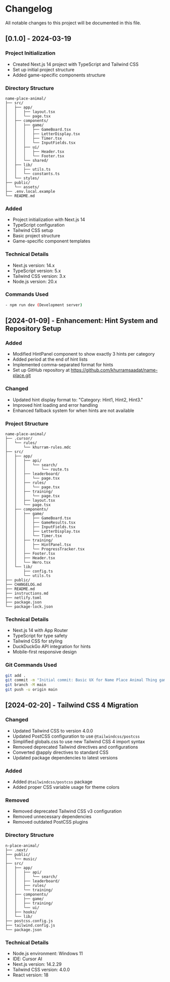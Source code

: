 # Changelog

All notable changes to this project will be documented in this file.

## [0.1.0] - 2024-03-19

### Project Initialization
- Created Next.js 14 project with TypeScript and Tailwind CSS
- Set up initial project structure
- Added game-specific components structure

### Directory Structure
```
name-place-animal/
├── src/
│   ├── app/
│   │   ├── layout.tsx
│   │   └── page.tsx
│   ├── components/
│   │   ├── game/
│   │   │   ├── GameBoard.tsx
│   │   │   ├── LetterDisplay.tsx
│   │   │   ├── Timer.tsx
│   │   │   └── InputFields.tsx
│   │   ├── ui/
│   │   │   ├── Header.tsx
│   │   │   └── Footer.tsx
│   │   └── shared/
│   ├── lib/
│   │   ├── utils.ts
│   │   └── constants.ts
│   └── styles/
├── public/
│   └── assets/
├── .env.local.example
└── README.md
```

### Added
- Project initialization with Next.js 14
- TypeScript configuration
- Tailwind CSS setup
- Basic project structure
- Game-specific component templates

### Technical Details
- Next.js version: 14.x
- TypeScript version: 5.x
- Tailwind CSS version: 3.x
- Node.js version: 20.x

### Commands Used
```bash
- npm run dev (Development server)
```

## [2024-01-09] - Enhancement: Hint System and Repository Setup

### Added
- Modified HintPanel component to show exactly 3 hints per category
- Added period at the end of hint lists
- Implemented comma-separated format for hints
- Set up GitHub repository at https://github.com/khurramsaadat/name-place.git

### Changed
- Updated hint display format to: "Category: Hint1, Hint2, Hint3."
- Improved hint loading and error handling
- Enhanced fallback system for when hints are not available

### Project Structure
```
name-place-animal/
├── .cursor/
│   └── rules/
│       └── khurram-rules.mdc
├── src/
│   ├── app/
│   │   ├── api/
│   │   │   └── search/
│   │   │       └── route.ts
│   │   ├── leaderboard/
│   │   │   └── page.tsx
│   │   ├── rules/
│   │   │   └── page.tsx
│   │   ├── training/
│   │   │   └── page.tsx
│   │   ├── layout.tsx
│   │   └── page.tsx
│   ├── components/
│   │   ├── game/
│   │   │   ├── GameBoard.tsx
│   │   │   ├── GameResults.tsx
│   │   │   ├── InputFields.tsx
│   │   │   ├── LetterDisplay.tsx
│   │   │   └── Timer.tsx
│   │   ├── training/
│   │   │   ├── HintPanel.tsx
│   │   │   └── ProgressTracker.tsx
│   │   ├── Footer.tsx
│   │   ├── Header.tsx
│   │   └── Hero.tsx
│   └── lib/
│       ├── config.ts
│       └── utils.ts
├── public/
├── CHANGELOG.md
├── README.md
├── instructions.md
├── netlify.toml
├── package.json
└── package-lock.json
```

### Technical Details
- Next.js 14 with App Router
- TypeScript for type safety
- Tailwind CSS for styling
- DuckDuckGo API integration for hints
- Mobile-first responsive design

### Git Commands Used
```bash
git add .
git commit -m "Initial commit: Basic UX for Name Place Animal Thing game"
git branch -M main
git push -u origin main
```

## [2024-02-20] - Tailwind CSS 4 Migration

### Changed
- Updated Tailwind CSS to version 4.0.0
- Updated PostCSS configuration to use `@tailwindcss/postcss`
- Simplified globals.css to use new Tailwind CSS 4 import syntax
- Removed deprecated Tailwind directives and configurations
- Converted @apply directives to standard CSS
- Updated package dependencies to latest versions

### Added
- Added `@tailwindcss/postcss` package
- Added proper CSS variable usage for theme colors

### Removed
- Removed deprecated Tailwind CSS v3 configuration
- Removed unnecessary dependencies
- Removed outdated PostCSS plugins

### Directory Structure
```
n-place-animal/
├── .next/
├── public/
│   └── music/
├── src/
│   ├── app/
│   │   ├── api/
│   │   │   └── search/
│   │   ├── leaderboard/
│   │   ├── rules/
│   │   └── training/
│   ├── components/
│   │   ├── game/
│   │   ├── training/
│   │   └── ui/
│   ├── hooks/
│   └── lib/
├── postcss.config.js
├── tailwind.config.js
└── package.json
```

### Technical Details
- Node.js environment: Windows 11
- IDE: Cursor AI
- Next.js version: 14.2.29
- Tailwind CSS version: 4.0.0
- React version: 18 